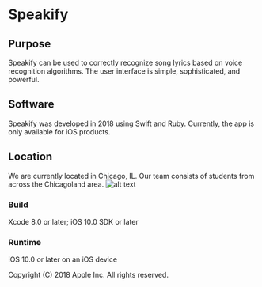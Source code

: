 # Speakify

## Purpose
Speakify can be used to correctly recognize song lyrics based on voice recognition algorithms. The user interface is simple, sophisticated, and powerful.

## Software
Speakify was developed in 2018 using Swift and Ruby. Currently, the app is only available for iOS products.

## Location
We are currently located in Chicago, IL. Our team consists of students from across the Chicagoland area.
![alt text](http://speakify.tech/launch_screen_simulator.png)

### Build

Xcode 8.0 or later; iOS 10.0 SDK or later

### Runtime

iOS 10.0 or later on an iOS device

Copyright (C) 2018 Apple Inc. All rights reserved.

